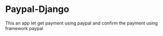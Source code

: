 # Paypal-Django
This an app let get payment using paypal and confirm the payment using framework paypal
